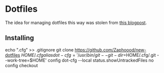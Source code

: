 # Dotfiles
The idea for managing dotfiles this way was stolen from [this blogpost](https://www.ackama.com/what-we-think/the-best-way-to-store-your-dotfiles-a-bare-git-repository-explained/).

## Installing
echo ".cfg" >> .gitignore
git clone https://github.com/Zaphoood/new-dotfiles $HOME/.cfg
alias dot-cfg='/usr/bin/git --git-dir=$HOME/.cfg/.git --work-tree=$HOME'
config dot-cfg --local status.showUntrackedFiles no
config checkout
